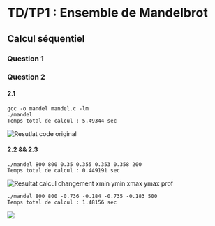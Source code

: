 # TD/TP1 : Ensemble de Mandelbrot

## Calcul séquentiel

### Question 1 

### Question 2

#### 2.1
```
gcc -o mandel mandel.c -lm  
./mandel  
Temps total de calcul : 5.49344 sec
```

![Resutlat code original](mandel_base.ras)

#### 2.2 && 2.3
```
./mandel 800 800 0.35 0.355 0.353 0.358 200  
Temps total de calcul : 0.449191 sec
```

![Resultat calcul changement xmin ymin xmax ymax prof](mandel_800_800_0.35_0.355_0.353_0.358_200.ras)

```
./mandel 800 800 -0.736 -0.184 -0.735 -0.183 500  
Temps total de calcul : 1.48156 sec
```

![](mandel_800_800_-0.736_-0.184_-0.735_-0.183_500.ras)